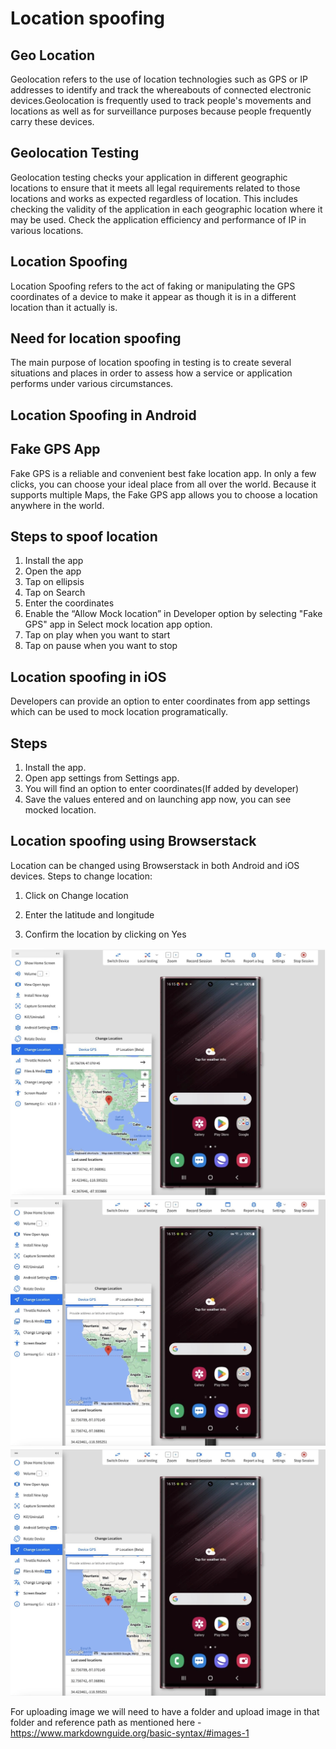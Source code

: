 # Location spoofing

## Geo Location
Geolocation refers to the use of location technologies such as GPS or IP addresses to identify and track the whereabouts of connected electronic devices.Geolocation is frequently used to track people's movements and locations as well as for surveillance purposes because people frequently carry these devices.

## Geolocation Testing
Geolocation testing checks your application in different geographic locations to ensure that it meets all  legal requirements related to those locations and  works as expected regardless of location. This includes checking the validity of the application in each geographic location where it may be used. Check the application  efficiency and performance of IP in various locations.

## Location Spoofing
Location Spoofing refers to the act of faking or manipulating the GPS coordinates of a device to make it appear as though it is in a different location than it actually is.

## Need for location spoofing
The main purpose of location spoofing in testing is to create several situations and places in order to assess how a service or application performs under various circumstances.

## Location Spoofing in Android
## Fake GPS App
Fake GPS is a reliable and convenient best fake location app. In only a few clicks, you can choose your ideal place from all over the world. Because it supports multiple Maps, the Fake GPS app allows you to choose a location anywhere in the world. 

## Steps to spoof location
1. Install the app
2. Open the app
3. Tap on ellipsis
4. Tap on Search
5. Enter the coordinates
6. Enable the “Allow Mock location” in Developer option by selecting "Fake GPS" app in Select mock location app option.
7. Tap on play when you want to start
8. Tap on pause when you want to stop

## Location spoofing in iOS
Developers can provide an option to enter coordinates from app settings which can be used to mock location programatically.
## Steps
1. Install the app.
2. Open app settings from Settings app.
3. You will find an option to enter coordinates(If added by developer)
4. Save the values entered and on launching app now, you can see mocked location. 

## Location spoofing using Browserstack
Location can be changed using Browserstack in both Android and iOS devices.
Steps to change location:
1. Click on Change location

2. Enter the latitude and longitude

3. Confirm the location by clicking on Yes

![Browserstack 1!](/Images/Image2.png "Browserstack 1")
![Browserstack 2!](/Images/Image3.png "Browserstack 2")
![Browserstack 3!](/Images/Image3.png "Browserstack 3")

For uploading image we will need to have a folder and upload image in that folder and reference path as mentioned here - https://www.markdownguide.org/basic-syntax/#images-1
